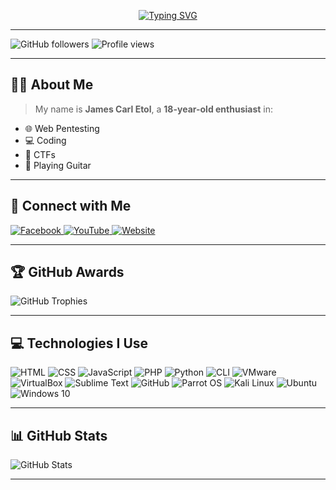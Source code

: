 <p align="center">
  <a href="https://git.io/typing-svg">
    <img src="http://readme-typing-svg.herokuapp.com?color=00F700&size=36&center=true&width=970&height=60&lines=Hello+there%2C+fellow+%3Chackers%2F%3E+and+%3Ccoderz%2F%3E!" alt="Typing SVG" />
  </a>
</p>

---

![GitHub followers](https://img.shields.io/github/followers/T3rr8us-P4nk?label=Followers&style=for-the-badge&logo=github)
![Profile views](https://komarev.com/ghpvc/?username=T3rr8us-P4nk&label=Profile%20views&color=0e75b6&style=for-the-badge)

---

## 👨‍💻 About Me

> My name is **James Carl Etol**, a **18-year-old enthusiast** in:
- 🌐 Web Pentesting
- 💻 Coding
- 🧠 CTFs
- 🎸 Playing Guitar

---

## 🔗 Connect with Me

<p align="left">
  <a href="https://www.facebook.com/T3rr8usP4nk">
    <img title="Facebook" src="https://img.shields.io/badge/Facebook-blue?style=for-the-badge&logo=facebook">
  </a>
  <a href="https://www.youtube.com/@imjcdev">
    <img title="YouTube" src="https://img.shields.io/badge/YouTube-red?style=for-the-badge&logo=youtube">
  </a>
  <a href="http://etoljamescarl.rf.gd/">
    <img title="Website" src="https://img.shields.io/badge/Website-Visit-blueviolet?style=for-the-badge&logo=google-chrome">
  </a>
</p>

---

## 🏆 GitHub Awards

![GitHub Trophies](https://github-profile-trophy.vercel.app/?username=T3rr8us-P4nk&theme=darkhub&row=2&column=3)

---

## 💻 Technologies I Use

<p align="left">
  <img src="https://img.icons8.com/color/48/html-5--v1.png" title="HTML"/>
  <img src="https://img.icons8.com/color/48/css3.png" title="CSS"/>
  <img src="https://img.icons8.com/color/48/javascript.png" title="JavaScript"
  <img src="https://img.icons8.com/color/48/bootstrap.png" title="Bootstrap"/>
  <img src="https://img.icons8.com/color/48/php.png" title="PHP"/>
  <img src="https://img.icons8.com/color/48/python.png" title="Python"/>
  <img src="https://img.icons8.com/doodle/48/console--v2.png" title="CLI"/>
  <img src="https://img.icons8.com/color/48/old-vmware-logo.png" title="VMware"/>
  <img src="https://img.icons8.com/color/48/virtualbox.png" title="VirtualBox"/>
  <img src="https://img.icons8.com/fluent/48/sublime-text.png" title="Sublime Text"/>
  <img src="https://img.icons8.com/fluent/48/github.png" title="GitHub"/>
  <img src="https://img.icons8.com/color/48/parrot.png" title="Parrot OS"/>
  <img src="https://img.icons8.com/color/48/kali-linux.png" title="Kali Linux"/>
  <img src="https://img.icons8.com/color/48/ubuntu.png" title="Ubuntu"/>
  <img src="https://img.icons8.com/fluent/48/windows-10.png" title="Windows 10"/>
</p>

---

## 📊 GitHub Stats

<img src="https://github-readme-stats.vercel.app/api?username=T3rr8us-P4nk&show_icons=true&title_color=ffffff&icon_color=bb2acf&text_color=daf7dc&bg_color=151515" alt="GitHub Stats"/>

---

